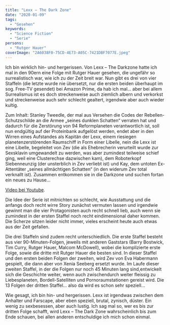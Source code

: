 ```yaml
---
title: "Lexx – The Dark Zone"
date: "2020-01-09"
tags:
  - "Gesehen"
keywords:
  - "Science Fiction"
  - "Serie"
persons:
  - "Rutger Hauer"
coverImage: "2A6038F0-75CD-4E73-A05C-7421DBF7077E.jpeg"
---
```


Ich bin wirklich hin- und hergerissen. Von Lexx – The Darkzone hatte ich mal in den 90ern eine Folge mit Rutger Hauer gesehen, die ungefähr so surrealistisch war, wie ich zu der Zeit breit war. Nun gibt es drei von vier Staffeln (die letzte wurde nie übersetzt, nur die ersten beiden überhaupt im sog. Free-TV gesendet) bei Amazon Prime, da hab ich mal… aber bei allem Surrealismus ist es doch streckenweise auch ziemlich albern und verkorkst und streckenweise auch sehr schlecht gealtert, irgendwie aber auch wieder kultig.

Zum Inhalt: Stanley Tweedle, der mal aus Versehen die Codes der Rebellen-Schutzschilde an die Armee „seines dunklen Schatten“ verraten hat und dadurch für die Zerstörung von 94 Reformplaneten verantwortlich ist, soll nun endgültig auf der Proteinbank aufgelöst werden, endet aber in den Wirren eines Aufstandes als Kapitän der Lexx, einem riesiegen planetenzerstörenden Raumschiff in Form einer Libelle, nein die Lexx ist eine Libelle, begeleitet von Zev (die als Ehebrecherin verurteilt wurde zur Sexsklavin umgewandelt zu werden, was aber zumindest teilweise schief ging, weil eine Clusterechse dazwischen kam), dem Roboterkopf Siebenneunzig (der unsterblich in Zev verliebt ist) und Kay, dem untoten Ex-Attentäter „seines allmächtigen Schatten“ (in den widerum Zev total verknallt ist). Zusammen entkommen sie in die Darkzone und suchen fortan ein neues zu Hause…

<a href="https://www.youtube.com/watch?v=gZRRMWG4LPQ">Video bei Youtube</a>.

Die Idee der Serie ist mitnichten so schlecht, wie Ausstattung und die anfangs doch recht wirre Story zunächst vermuten lassen und irgendwie gewinnt man die vier Protagonisten auch recht schnell lieb, auch wenn sie zumindest in der ersten Staffel noch recht eindimensional daher kommen. Die Scherze sitzen leider nicht immer, vieles erscheint heute auch etwas aus der Zeit gefallen.

Die drei Staffeln sind zudem recht unterschiedlich. Die erste Staffel besteht aus vier 90-Minuten-Folgen, jeweils mit anderen Gaststars (Barry Bostwick, Tim Curry, Rutger Hauer, Malcom McDowell), wobei die komplizierte erste Folge, sowie die dritte mit Rutger Hauer die besten sind. In dieser Staffel und den ersten beiden Folgen der zweiten, wird Zev von Eva Habermann gespielt, die dann aber von Xenia Seeberg ersetzt wurde. Im Laufe dieser zweiten Staffel, in der die Folgen nur noch 45 Minuten lang sind,entwickelt sich die Geschichte weiter, wenn auch zwischendurch weiter fleissig zu Liebesplaneten, Bordell-Satelliten und Pornoraumstationen gereist wird. Die 13 Folgen der dritten Staffel… also da wird es schon sehr speziell…

Wie gesagt, ich bin hin- und hergerissen. Lexx ist irgendwas zwischen dem Anhalter und Farscape, aber eben speziell, brutal, zynisch, düster. Ein wenig zu sexbesessen, aber auch lustig. Ich sag mal so, wer es bis zur dritten Folge schafft, wird Lexx – The Dark Zone wahrscheinlich bis zum Ende schauen, bei allen anderen entschuldige ich mich schon einmal.
